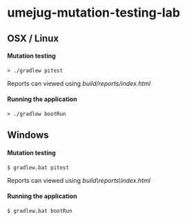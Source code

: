 # umejug-mutation-testing-lab

## OSX  / Linux

#### Mutation testing
```> ./gradlew pitest```

Reports can viewed using _build/reports/index.html_
#### Running the application
```> ./gradlew bootRun```

## Windows

#### Mutation testing
```$ gradlew.bat pitest```

Reports can viewed using _build\reports\index.html_
#### Running the application
```$ gradlew.bat bootRun```
